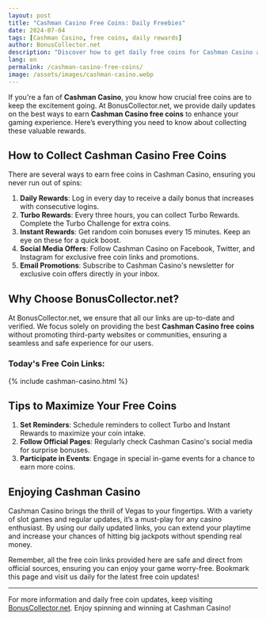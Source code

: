 ```yaml
---
layout: post
title: "Cashman Casino Free Coins: Daily Freebies"
date: 2024-07-04
tags: [Cashman Casino, free coins, daily rewards]
author: BonusCollector.net
description: "Discover how to get daily free coins for Cashman Casino and maximize your gaming experience with our up-to-date links and tips."
lang: en
permalink: /cashman-casino-free-coins/
image: /assets/images/cashman-casino.webp
---
```


If you're a fan of **Cashman Casino**, you know how crucial free coins are to keep the excitement going. At BonusCollector.net, we provide daily updates on the best ways to earn **Cashman Casino free coins** to enhance your gaming experience. Here’s everything you need to know about collecting these valuable rewards.

## How to Collect Cashman Casino Free Coins

There are several ways to earn free coins in Cashman Casino, ensuring you never run out of spins:

1. **Daily Rewards**: Log in every day to receive a daily bonus that increases with consecutive logins.
2. **Turbo Rewards**: Every three hours, you can collect Turbo Rewards. Complete the Turbo Challenge for extra coins.
3. **Instant Rewards**: Get random coin bonuses every 15 minutes. Keep an eye on these for a quick boost.
4. **Social Media Offers**: Follow Cashman Casino on Facebook, Twitter, and Instagram for exclusive free coin links and promotions.
5. **Email Promotions**: Subscribe to Cashman Casino's newsletter for exclusive coin offers directly in your inbox.

## Why Choose BonusCollector.net?

At BonusCollector.net, we ensure that all our links are up-to-date and verified. We focus solely on providing the best **Cashman Casino free coins** without promoting third-party websites or communities, ensuring a seamless and safe experience for our users.

### Today's Free Coin Links:

{% include cashman-casino.html %}

## Tips to Maximize Your Free Coins

1. **Set Reminders**: Schedule reminders to collect Turbo and Instant Rewards to maximize your coin intake.
2. **Follow Official Pages**: Regularly check Cashman Casino's social media for surprise bonuses.
3. **Participate in Events**: Engage in special in-game events for a chance to earn more coins.

## Enjoying Cashman Casino

Cashman Casino brings the thrill of Vegas to your fingertips. With a variety of slot games and regular updates, it’s a must-play for any casino enthusiast. By using our daily updated links, you can extend your playtime and increase your chances of hitting big jackpots without spending real money.

Remember, all the free coin links provided here are safe and direct from official sources, ensuring you can enjoy your game worry-free. Bookmark this page and visit us daily for the latest free coin updates!

---

For more information and daily free coin updates, keep visiting [BonusCollector.net](https://bonuscollector.net). Enjoy spinning and winning at Cashman Casino!